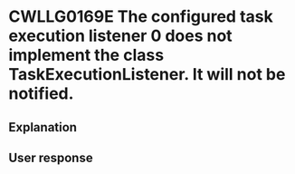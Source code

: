 # CWLLG0169E The configured task execution listener 0 does not implement the class TaskExecutionListener.  It will not be notified.

## Explanation

## User response